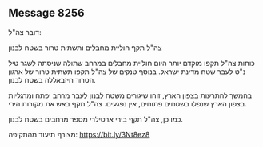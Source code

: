 ## Message 8256

דובר צה"ל:

צה"ל תקף חוליית מחבלים ותשתית טרור בשטח לבנון

כוחות צה"ל תקפו מוקדם יותר היום חוליית מחבלים במרחב שתולה שניסתה לשגר טיל נ"ט לעבר שטח מדינת ישראל. בנוסף טנקים של צה"ל תקפו תשתית טרור של ארגון הטרור חיזבאללה בשטח לבנון.

בהמשך להתרעות בצפון הארץ, זוהו שיגורים משטח לבנון לעבר מרחב יפתח ומרגליות בצפון הארץ שנפלו בשטחים פתוחים, אין נפגעים. צה"ל תקף באש את מקורות הירי.

כמו כן, צה"ל תקף בירי ארטילרי מספר מרחבים בשטח לבנון.

מצורף תיעוד מהתקיפה: https://bit.ly/3Nt8ez8

